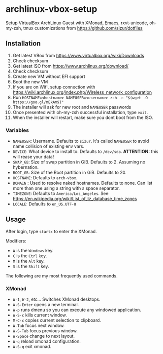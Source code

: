 # archlinux-vbox-setup
Setup VirtualBox ArchLinux Guest with XMonad, Emacs, rxvt-unicode, oh-my-zsh, tmux customizations from https://github.com/sizur/dotfiles

## Installation

1. Get latest VBox from https://www.virtualbox.org/wiki/Downloads
2. Check checksum
3. Get latest ISO from https://www.archlinux.org/download/
4. Check checksum
5. Create new VM without EFI support
6. Boot the new VM
7. If you are on Wifi, setup connection with https://wiki.archlinux.org/index.php/Wireless_network_configuration
8. Run `HOSTNAME=<hostname> NAMEUSER=<username> zsh -c "$(wget -O - https://goo.gl/mEkAm9)"`
9. The installer will ask for new root and `NAMEUSER` passwords
10. Once presented with oh-my-zsh successful installation, type `exit`.
11. When the installer will restart, make sure you dont boot from the ISO.

### Variables

* `NAMEUSER`: Username. Defaults to `sizur`. It's called `NAMEUSER` to avoid name collision of existing env vars.
* `DEVICE`: What device to install to. Defaults to `/dev/sda`. **ATTENTION:** this will rease your data!
* `SWAP_GB`: Size of swap partition in GiB. Defaults to 2. Assuming no hybernation.
* `ROOT_GB`: Size of the Root partition in GiB. Defaults to 20.
* `HOSTNAME`: Defaults to `arch-vbox`.
* `DOMAIN` : Used to resolve naked hostnames. Defaults to none. Can list more than one using a string with a space separator.
* `TIMEZONE`: Defaults to `America/Los_Angeles`. See https://en.wikipedia.org/wiki/List_of_tz_database_time_zones
* `LOCALE`: Defaults to `en_US.UTF-8`

## Usage

After login, type `startx` to enter the XMonad.

Modifiers:
* `W` is the `Windows` key.
* `C` is the `Ctrl` key.
* `M` is the `Alt` key.
* `S` is the `Shift` key.

The following are my most frequently used commands.

### XMonad

* `W-1`, `W-2`, etc... Switches XMonad desktops.
* `W-S-Enter` opens a new terminal.
* `W-p` runs dmenu so you can execute any windowed application.
* `W-S-c` kills current window.
* `M-C-c` copies current selection to clipboard.
* `W-Tab` focus next window.
* `W-S-Tab` focus previous window.
* `W-Space` change to next layout.
* `W-q` reload xmonad configuration.
* `W-S-q` exit xmonad.

